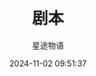 ---
title: 剧本
date: 2024-11-02 09:51:37
permalink: /pages/ansible7/
categories:
  - 运维
  - Ansible
tags:
  - Ansible
author: 星途物语
---